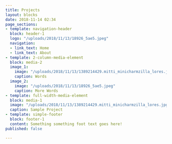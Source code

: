 ```yaml
---
title: Projects
layout: blocks
date: 2018-11-14 02:34
page_sections:
- template: navigation-header
  block: header-1
  logo: "/uploads/2018/11/13/18926_5ae5.jpeg"
  navigation:
  - link_text: Home
  - link_text: About
- template: 2-column-media-element
  block: media-2
  image_1:
    image: "/uploads/2018/11/13/1389214429.mitti_minicharmzilla_lores.jpg"
    caption: Words
  image_2:
    image: "/uploads/2018/11/13/18926_5ae5.jpeg"
    caption: More Words
- template: full-width-media-element
  block: media-1
  image: "/uploads/2018/11/13/1389214429.mitti_minicharmzilla_lores.jpg"
  caption: Sample Project
- template: simple-footer
  block: footer-1
  content: Something something foot text goes here!
published: false

---
```

